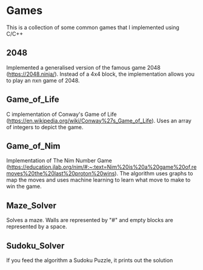 # Games
This is a collection of some common games that I implemented using C/C++

## 2048 
Implemented a generalised version of the famous game 2048 (https://2048.ninja/). Instead of a 4x4 block, the implementation allows you to play an nxn game of 2048.

## Game_of_Life
C implementation of Conway's Game of Life (https://en.wikipedia.org/wiki/Conway%27s_Game_of_Life). Uses an array of integers to depict the game.

## Game_of_Nim
Implementation of The Nim Number Game (https://education.jlab.org/nim/#:~:text=Nim%20is%20a%20game%20of,removes%20the%20last%20proton%20wins). The algorithm uses graphs to map the moves and uses machine learning to learn what move to make to win the game.

## Maze_Solver
Solves a maze. Walls are represented by "#" and empty blocks are represented by a space. 

## Sudoku_Solver
If you feed the algorithm a Sudoku Puzzle, it prints out the solution
